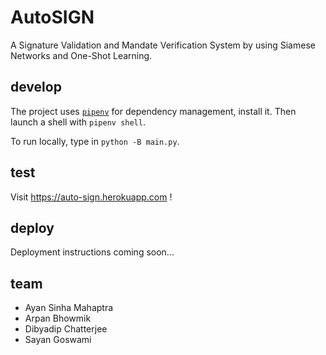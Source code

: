 # AutoSIGN
A Signature Validation and Mandate Verification System by using Siamese Networks and One-Shot Learning. 

## develop

The project uses [`pipenv`](https://docs.pipenv.org/) for dependency management, install it.
Then launch a shell with `pipenv shell`. 

To run locally, type in `python -B main.py`.

## test

Visit https://auto-sign.herokuapp.com !

## deploy

Deployment instructions coming soon...

## team

- Ayan Sinha Mahaptra
- Arpan Bhowmik
- Dibyadip Chatterjee
- Sayan Goswami
